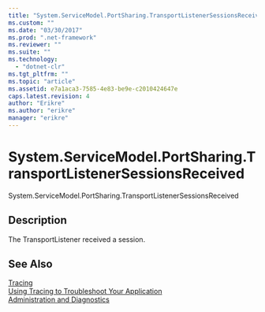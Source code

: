 ```yaml
---
title: "System.ServiceModel.PortSharing.TransportListenerSessionsReceived"
ms.custom: ""
ms.date: "03/30/2017"
ms.prod: ".net-framework"
ms.reviewer: ""
ms.suite: ""
ms.technology: 
  - "dotnet-clr"
ms.tgt_pltfrm: ""
ms.topic: "article"
ms.assetid: e7a1aca3-7585-4e83-be9e-c2010424647e
caps.latest.revision: 4
author: "Erikre"
ms.author: "erikre"
manager: "erikre"
---
```

# System.ServiceModel.PortSharing.TransportListenerSessionsReceived
System.ServiceModel.PortSharing.TransportListenerSessionsReceived  
  
## Description  
 The TransportListener received a session.  
  
## See Also  
 [Tracing](../../../../../docs/framework/wcf/diagnostics/tracing/index.md)   
 [Using Tracing to Troubleshoot Your Application](../../../../../docs/framework/wcf/diagnostics/tracing/using-tracing-to-troubleshoot-your-application.md)   
 [Administration and Diagnostics](../../../../../docs/framework/wcf/diagnostics/index.md)
